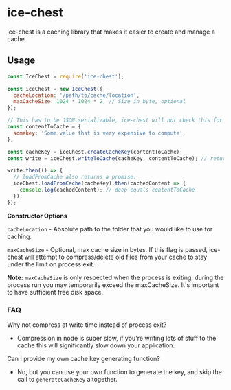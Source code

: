 # ice-chest

ice-chest is a caching library that makes it easier to create and manage a cache.

## Usage

```js
const IceChest = require('ice-chest');

const iceChest = new IceChest({
  cacheLocation: '/path/to/cache/location',
  maxCacheSize: 1024 * 1024 * 2, // Size in byte, optional
});

// This has to be JSON.serializable, ice-chest will not check this for you.
const contentToCache = {
  somekey: 'Some value that is very expensive to compute',
};

const cacheKey = iceChest.createCacheKey(contentToCache);
const write = iceChest.writeToCache(cacheKey, contentToCache); // returns a Promise

write.then(() => {
  // loadFromCache also returns a promise.
  iceChest.loadFromCache(cacheKey).then(cachedContent => {
    console.log(cachedContent); // deep equals contentToCache
  });
});
```

 **Constructor Options**

`cacheLocation` - Absolute path to the folder that you would like to use for caching.

`maxCacheSize` - Optional, max cache size in bytes. If this flag is passed, ice-chest will attempt to compress/delete old files from your cache to stay under the limit on process exit.

**Note:** `maxCacheSize` is only respected when the process is exiting, during the process run you may temporarily exceed the maxCacheSize. It's important to have sufficient free disk space.

### FAQ

Why not compress at write time instead of process exit?
 - Compression in node is super slow, if you're writing lots of stuff to the cache this will significantly slow down your application.

Can I provide my own cache key generating function?
 - No, but you can use your own function to generate the key, and skip the call to `generateCacheKey` altogether.
